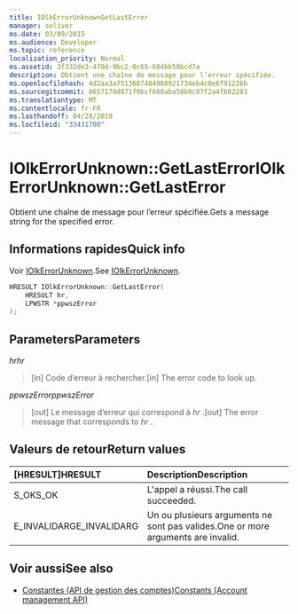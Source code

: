 ```yaml
---
title: IOlkErrorUnknownGetLastError
manager: soliver
ms.date: 03/09/2015
ms.audience: Developer
ms.topic: reference
localization_priority: Normal
ms.assetid: 3f332de3-470d-9bc2-0c65-684bb58bcd7a
description: Obtient une chaîne de message pour l’erreur spécifiée.
ms.openlocfilehash: 4d2aa3a7513687484988921734eb4c0e6f91226b
ms.sourcegitcommit: 8657170d071f9bcf680aba50b9c07f2a4fb82283
ms.translationtype: MT
ms.contentlocale: fr-FR
ms.lasthandoff: 04/28/2019
ms.locfileid: "33431700"
---
```

# <a name="iolkerrorunknowngetlasterror"></a><span data-ttu-id="88762-103">IOlkErrorUnknown::GetLastError</span><span class="sxs-lookup"><span data-stu-id="88762-103">IOlkErrorUnknown::GetLastError</span></span>

<span data-ttu-id="88762-104">Obtient une chaîne de message pour l’erreur spécifiée.</span><span class="sxs-lookup"><span data-stu-id="88762-104">Gets a message string for the specified error.</span></span> 
  
## <a name="quick-info"></a><span data-ttu-id="88762-105">Informations rapides</span><span class="sxs-lookup"><span data-stu-id="88762-105">Quick info</span></span>

<span data-ttu-id="88762-106">Voir [IOlkErrorUnknown](iolkerrorunknown.md).</span><span class="sxs-lookup"><span data-stu-id="88762-106">See [IOlkErrorUnknown](iolkerrorunknown.md).</span></span>
  
```cpp
HRESULT IOlkErrorUnknown::GetLastError(  
    HRESULT hr, 
    LPWSTR *ppwszError 
); 

```

## <a name="parameters"></a><span data-ttu-id="88762-107">Parameters</span><span class="sxs-lookup"><span data-stu-id="88762-107">Parameters</span></span>

<span data-ttu-id="88762-108">_hr_</span><span class="sxs-lookup"><span data-stu-id="88762-108">_hr_</span></span>
  
> <span data-ttu-id="88762-109">[in] Code d’erreur à rechercher.</span><span class="sxs-lookup"><span data-stu-id="88762-109">[in] The error code to look up.</span></span>
    
<span data-ttu-id="88762-110">_ppwszError_</span><span class="sxs-lookup"><span data-stu-id="88762-110">_ppwszError_</span></span>
  
> <span data-ttu-id="88762-111">[out] Le message d’erreur qui correspond à  *hr*  .</span><span class="sxs-lookup"><span data-stu-id="88762-111">[out] The error message that corresponds to  *hr*  .</span></span> 
    
## <a name="return-values"></a><span data-ttu-id="88762-112">Valeurs de retour</span><span class="sxs-lookup"><span data-stu-id="88762-112">Return values</span></span>

|<span data-ttu-id="88762-113">**[HRESULT]**</span><span class="sxs-lookup"><span data-stu-id="88762-113">**HRESULT**</span></span>|<span data-ttu-id="88762-114">**Description**</span><span class="sxs-lookup"><span data-stu-id="88762-114">**Description**</span></span>|
|:-----|:-----|
|<span data-ttu-id="88762-115">S_OK</span><span class="sxs-lookup"><span data-stu-id="88762-115">S_OK</span></span>  <br/> |<span data-ttu-id="88762-116">L'appel a réussi.</span><span class="sxs-lookup"><span data-stu-id="88762-116">The call succeeded.</span></span>  <br/> |
|<span data-ttu-id="88762-117">E_INVALIDARG</span><span class="sxs-lookup"><span data-stu-id="88762-117">E_INVALIDARG</span></span>  <br/> |<span data-ttu-id="88762-118">Un ou plusieurs arguments ne sont pas valides.</span><span class="sxs-lookup"><span data-stu-id="88762-118">One or more arguments are invalid.</span></span>  <br/> |
   
## <a name="see-also"></a><span data-ttu-id="88762-119">Voir aussi</span><span class="sxs-lookup"><span data-stu-id="88762-119">See also</span></span>

- [<span data-ttu-id="88762-120">Constantes (API de gestion des comptes)</span><span class="sxs-lookup"><span data-stu-id="88762-120">Constants (Account management API)</span></span>](constants-account-management-api.md)

